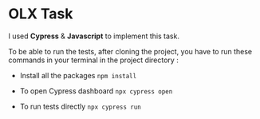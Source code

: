 # OLX Task

I used **Cypress** & **Javascript** to implement this task.

To be able to run the tests, after cloning the project, you have to run these commands in your terminal in the project directory :

- Install all the packages `npm install`

- To open Cypress dashboard `npx cypress open`

- To run tests directly `npx cypress run`

